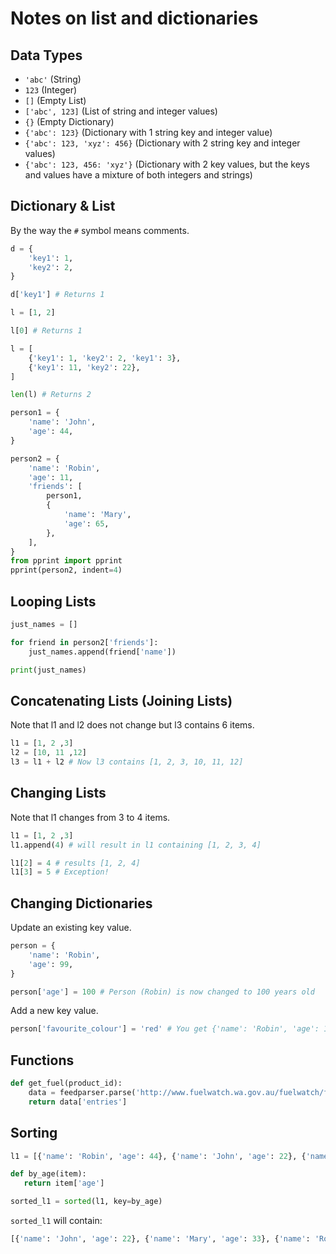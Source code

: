 Notes on list and dictionaries
==============================

Data Types
----------

* `'abc'` (String)
* `123` (Integer)
* `[]` (Empty List)
* `['abc', 123]` (List of string and integer values)
* `{}` (Empty Dictionary)
* `{'abc': 123}` (Dictionary with 1 string key and integer value)
* `{'abc': 123, 'xyz': 456}` (Dictionary with 2 string key and integer values)
* `{'abc': 123, 456: 'xyz'}` (Dictionary with 2 key values, but the keys and values have a mixture of both integers and strings)

Dictionary & List
-----------------

By the way the `#` symbol means comments.

```python
d = {
    'key1': 1,
    'key2': 2,
}

d['key1'] # Returns 1

l = [1, 2]

l[0] # Returns 1

l = [
    {'key1': 1, 'key2': 2, 'key1': 3},
    {'key1': 11, 'key2': 22},
]

len(l) # Returns 2

person1 = {
    'name': 'John',
    'age': 44,
}

person2 = {
    'name': 'Robin',
    'age': 11,
    'friends': [
        person1,
        {
            'name': 'Mary',
            'age': 65,
        },
    ],
}
from pprint import pprint
pprint(person2, indent=4)
```

Looping Lists
-------------

```python
just_names = []

for friend in person2['friends']:
    just_names.append(friend['name'])

print(just_names)
```

Concatenating Lists (Joining Lists)
-----------------------------------

Note that l1 and l2 does not change but l3 contains 6 items.
```python
l1 = [1, 2 ,3]
l2 = [10, 11 ,12]
l3 = l1 + l2 # Now l3 contains [1, 2, 3, 10, 11, 12]
```

Changing Lists
--------------

Note that l1 changes from 3 to 4 items.
```python
l1 = [1, 2 ,3]
l1.append(4) # will result in l1 containing [1, 2, 3, 4]

l1[2] = 4 # results [1, 2, 4]
l1[3] = 5 # Exception!
```

Changing Dictionaries
---------------------

Update an existing key value.

```python
person = {
    'name': 'Robin',
    'age': 99,
}

person['age'] = 100 # Person (Robin) is now changed to 100 years old
```

Add a new key value.

```python
person['favourite_colour'] = 'red' # You get {'name': 'Robin', 'age': 100, 'favourite_colour': 'red'}
```

Functions
---------

```python
def get_fuel(product_id):
    data = feedparser.parse('http://www.fuelwatch.wa.gov.au/fuelwatch/fuelWatchRSS?Product='+str(product_id)+'&Suburb=Cloverdale')
    return data['entries']
```

Sorting
-------

```python
l1 = [{'name': 'Robin', 'age': 44}, {'name': 'John', 'age': 22}, {'name': 'Mary', 'age': 33}]

def by_age(item):
   return item['age']

sorted_l1 = sorted(l1, key=by_age)
```
`sorted_l1` will contain:
```python
[{'name': 'John', 'age': 22}, {'name': 'Mary', 'age': 33}, {'name': 'Robin', 'age': 44}]
```
